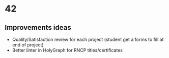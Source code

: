# 42

## Improvements ideas

* Quality/Satisfaction review for each project (student get a forms to fill at end of project)
* Better linter in HolyGraph for RNCP titles/certificates